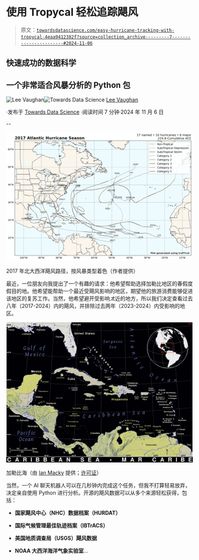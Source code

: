# 使用 Tropycal 轻松追踪飓风

> 原文：[`towardsdatascience.com/easy-hurricane-tracking-with-tropycal-4eaa9412382f?source=collection_archive---------7-----------------------#2024-11-06`](https://towardsdatascience.com/easy-hurricane-tracking-with-tropycal-4eaa9412382f?source=collection_archive---------7-----------------------#2024-11-06)

## 快速成功的数据科学

## 一个非常适合风暴分析的 Python 包

[](https://medium.com/@lee_vaughan?source=post_page---byline--4eaa9412382f--------------------------------)![Lee Vaughan](https://medium.com/@lee_vaughan?source=post_page---byline--4eaa9412382f--------------------------------)[](https://towardsdatascience.com/?source=post_page---byline--4eaa9412382f--------------------------------)![Towards Data Science](https://towardsdatascience.com/?source=post_page---byline--4eaa9412382f--------------------------------) [Lee Vaughan](https://medium.com/@lee_vaughan?source=post_page---byline--4eaa9412382f--------------------------------)

·发布于 [Towards Data Science](https://towardsdatascience.com/?source=post_page---byline--4eaa9412382f--------------------------------) ·阅读时间 7 分钟·2024 年 11 月 6 日

--

![](img/4abe9e129a07cc9c445ad6064eeb493c.png)

2017 年北大西洋飓风路径，按风暴类型着色（作者提供）

最近，一位朋友向我提出了一个有趣的请求：他希望帮助选择加勒比地区的春假度假目的地。他希望能帮助一个最近受飓风影响的地区，期望他的旅游消费能够促进该地区的复苏工作。当然，他希望避开受影响*太*近的地方，所以我们决定查看过去八年（2017-2024）内的飓风，并排除过去两年（2023-2024）内受影响的地区。

![](img/e5a1522b21da355363320b97c9f25ef2.png)

加勒比海（由 [Ian Macky](https://ian.macky.net/) 提供；[许可证](https://ian.macky.net/pat/license.html)）

当然，一个 AI 聊天机器人可以在几秒钟内完成这个任务，但我不打算轻易放弃，决定亲自使用 Python 进行分析。开源的飓风数据可以从多个来源轻松获得，包括：

+   **国家飓风中心（NHC）数据档案（HURDAT）**

+   **国际气候管理最佳轨迹档案（IBTrACS）**

+   **美国地质调查局（USGS）飓风数据**

+   **NOAA 大西洋海洋气象实验室**…
